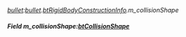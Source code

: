 _[bullet](../../modules/bullet/bullet-module.md):[bullet](../../modules/bullet/bullet-module.md).[btRigidBodyConstructionInfo](../../modules/bullet/bullet-btrigidbodyconstructioninfo.md).m\_collisionShape_
##### Field m\_collisionShape:[btCollisionShape](../../modules/bullet/bullet-btcollisionshape.md)
